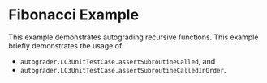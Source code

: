 # Fibonacci Example

This example demonstrates autograding recursive functions. This example briefly demonstrates the usage of:

- `autograder.LC3UnitTestCase.assertSubroutineCalled`, and
- `autograder.LC3UnitTestCase.assertSubroutineCalledInOrder`.
